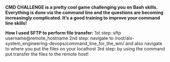 <b>CMD CHALLENGE is a pretty cool game challenging you on Bash skills. Everything is done via the command line and the questions are becoming increasingly complicated. It’s a good training to improve your command line skills!


How I used SFTP to perform file transfer:</b>
1st step: sftp username@remote_hostname
2nd step: navigate to /root/alx-system_engineering-devops/command_line_for_the_win/ and also navigate to where you put the files on your localhost
3rd step: by using the command put transfer the files to the remote host!
